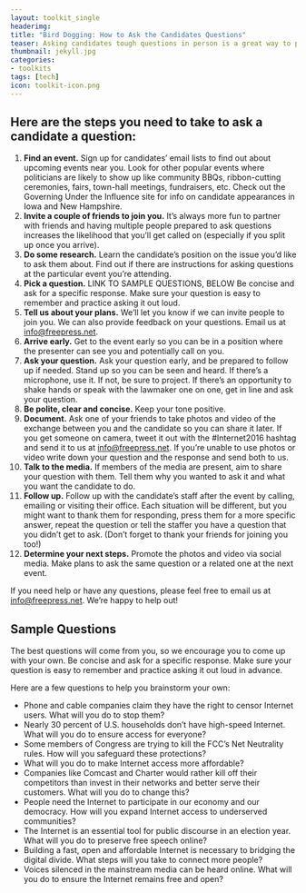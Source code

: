 ```yaml
---
layout: toolkit_single
headerimg:
title: "Bird Dogging: How to Ask the Candidates Questions"
teaser: Asking candidates tough questions in person is a great way to push them to take action.
thumbnail: jekyll.jpg
categories:
- toolkits
tags: [tech]
icon: toolkit-icon.png
---
```


## Here are the steps you need to take to ask a candidate a question:

 1. **Find an event.** Sign up for candidates’ email lists to find out about upcoming events near you. Look for other popular events where politicians are likely to show up like community BBQs, ribbon-cutting ceremonies, fairs, town-hall meetings, fundraisers, etc. Check out the Governing Under the Influence site for info on candidate appearances in Iowa and New Hampshire.
 1. **Invite a couple of friends to join you.** It’s always more fun to partner with friends and having multiple people prepared to ask questions increases the likelihood that you’ll get called on (especially if you split up once you arrive).
 1. **Do some research.** Learn the candidate’s position on the issue you’d like to ask them about. Find out if there are instructions for asking questions at the particular event you’re attending.
 1. **Pick a question.** LINK TO SAMPLE QUESTIONS, BELOW Be concise and ask for a specific response. Make sure your question is easy to remember and practice asking it out loud.
 1. **Tell us about your plans.** We’ll let you know if we can invite people to join you. We can also provide feedback on your questions. Email us at info@freepress.net.
 1. **Arrive early.** Get to the event early so you can be in a position where the presenter can see you and potentially call on you.
 1. **Ask your question.** Ask your question early, and be prepared to follow up if needed. Stand up so you can be seen and heard. If there’s a microphone, use it. If not, be sure to project. If there’s an opportunity to shake hands or speak with the lawmaker one on one, get in line and ask your question.
 1. **Be polite, clear and concise.** Keep your tone positive.
 1. **Document.** Ask one of your friends to take photos and video of the exchange between you and the candidate so you can share it later. If you get someone on camera, tweet it out with the #Internet2016 hashtag and send it to us at info@freepress.net. If you’re unable to use photos or video write down your question and the response and send both to us.
 1. **Talk to the media.** If members of the media are present, aim to share your question with them. Tell them why you wanted to ask it and what you want the candidate to do.
 1. **Follow up.** Follow up with the candidate’s staff after the event by calling, emailing or visiting their office. Each situation will be different, but you might want to thank them for responding, press them for a more specific answer, repeat the question or tell the staffer you have a question that you didn’t get to ask. (Don’t forget to thank your friends for joining you too!)
 1. **Determine your next steps.** Promote the photos and video via social media. Make plans to ask the same question or a related one at the next event.

If you need help or have any questions, please feel free to email us at info@freepress.net. We’re happy to help out!


## Sample Questions
The best questions will come from you, so we encourage you to come up with your own. Be concise and ask for a specific response. Make sure your question is easy to remember and practice asking it out loud in advance.

Here are a few questions to help you brainstorm your own:

 * Phone and cable companies claim they have the right to censor Internet users. What will you do to stop them?
 * Nearly 30 percent of U.S. households don’t have high-speed Internet. What will you do to ensure access for everyone?
 * Some members of Congress are trying to kill the FCC’s Net Neutrality rules. How will you safeguard these protections?
 * What will you do to make Internet access more affordable?
 * Companies like Comcast and Charter would rather kill off their competitors than invest in their networks and better serve their customers. What will you do to change this?
 * People need the Internet to participate in our economy and our democracy. How will you expand Internet access to underserved communities?
 * The Internet is an essential tool for public discourse in an election year. What will you do to preserve free speech online?
 * Building a fast, open and affordable Internet is necessary to bridging the digital divide. What steps will you take to connect more people?
 * Voices silenced in the mainstream media can be heard online. What will you do to ensure the Internet remains free and open?
